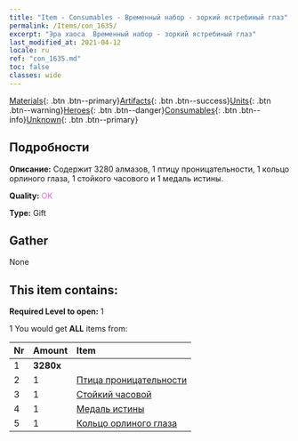 ```yaml
---
title: "Item - Consumables - Временный набор - зоркий ястребиный глаз"
permalink: /Items/con_1635/
excerpt: "Эра хаоса  Временный набор - зоркий ястребиный глаз"
last_modified_at: 2021-04-12
locale: ru
ref: "con_1635.md"
toc: false
classes: wide
---
```

 [Materials](/ru/Items/){: .btn .btn--primary}[Artifacts](/ru/Items/Artifacts/){: .btn .btn--success}[Units](/ru/Items/Units/){: .btn .btn--warning}[Heroes](/ru/Items/Heroes/){: .btn .btn--danger}[Consumables](/ru/Items/Consumables/){: .btn .btn--info}[Unknown](/ru/Items/Unknown/){: .btn .btn--primary}

## Подробности
 **Описание:** Содержит 3280 алмазов, 1 птицу проницательности, 1 кольцо орлиного глаза, 1 стойкого часового и 1 медаль истины.

 **Quality:** <span style="color: #DA70D6">OK</span>

 **Type:** Gift

## Gather

  None

## This item contains:

 **Required Level to open:** 1

 1 You would get **ALL** items  from:

  | Nr | Amount |     Item    |
  |:---|:-------|:------------|
  | 1 |  **3280x** | <i class="fas fa-gem"/> |  | 
  | 2 | 1 | [Птица проницательности](/ru/Items/art_132/) | 
  | 3 | 1 | [Стойкий часовой](/ru/Items/art_133/) | 
  | 4 | 1 | [Медаль истины](/ru/Items/art_134/) | 
  | 5 | 1 | [Кольцо орлиного глаза](/ru/Items/art_135/) | 
